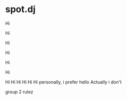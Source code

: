 # spot.dj
Hi

Hi

Hi

Hi

Hi

Hi

Hi
Hi
Hi
Hi
Hi
Hi
personally, i prefer hello
Actually i don't

group 2 rulez
